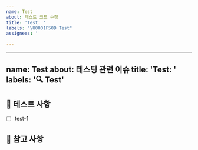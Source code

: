 ```yaml
---
name: Test
about: 테스트 코드 수정
title: 'Test: '
labels: "\U0001F50D Test"
assignees: ''

---
```


---
name: Test
about: 테스팅 관련 이슈
title: 'Test: '
labels: '🔍 Test'
---

## 🤖 테스트 사항

<!-- 어떤 테스트를 진행할지 알려주세요. -->

- [ ] test-1

## 📖 참고 사항

<!-- 레퍼런스, 스크린샷 등을 넣어 주세요. -->
